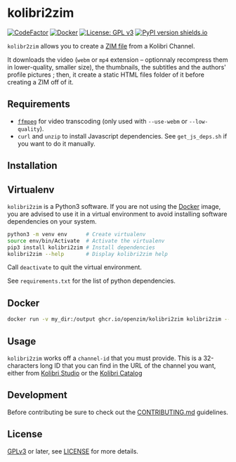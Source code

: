 kolibri2zim
=============

[![CodeFactor](https://www.codefactor.io/repository/github/openzim/kolibri/badge)](https://www.codefactor.io/repository/github/openzim/kolibri)
[![Docker](https://ghcr-badge.deta.dev/openzim/kolibri/latest_tag?label=docker)](https://ghcr.io/openzim/kolibri)
[![License: GPL v3](https://img.shields.io/badge/License-GPLv3-blue.svg)](https://www.gnu.org/licenses/gpl-3.0)
[![PyPI version shields.io](https://img.shields.io/pypi/v/kolibri2zim.svg)](https://pypi.org/project/kolibri2zim/)

`kolibr2zim` allows you to create a [ZIM file](https://openzim.org) from a Kolibri Channel.

It downloads the video (`webm` or `mp4` extension – optionnaly
recompress them in lower-quality, smaller size), the thumbnails, the
subtitles and the authors' profile pictures ; then, it create a static
HTML files folder of it before creating a ZIM off of it.

Requirements
------------

* [`ffmpeg`](https://ffmpeg.org/) for video transcoding (only used with `--use-webm` or `--low-quality`).
* `curl` and `unzip` to install Javascript dependencies. See `get_js_deps.sh` if you want to do it manually.

Installation
------------

## Virtualenv

`kolibri2zim` is a Python3 software. If you are not using the 
[Docker](https://docker.com) image, you are advised to use it in a
virtual environment to avoid installing software dependencies on your system.

```bash
python3 -m venv env      # Create virtualenv
source env/bin/Activate  # Activate the virtualenv
pip3 install kolibri2zim # Install dependencies
kolibri2zim --help       # Display kolibri2zim help
```

Call `deactivate` to quit the virtual environment.

See `requirements.txt` for the list of python dependencies.

## Docker

```bash
docker run -v my_dir:/output ghcr.io/openzim/kolibri2zim kolibri2zim --help
```

Usage
-----

`kolibri2zim` works off a `channel-id` that you must provide. This is a 32-characters long ID that you can find in the URL of the channel you want, either from [Kolibri Studio](https://studio.learningequality.org) or the [Kolibri Catalog](https://kolibri-catalog-en.learningequality.org)

Development
-----------

Before contributing be sure to check out the
[CONTRIBUTING.md](CONTRIBUTING.md) guidelines.

License
-------

[GPLv3](https://www.gnu.org/licenses/gpl-3.0) or later, see
[LICENSE](LICENSE) for more details.
